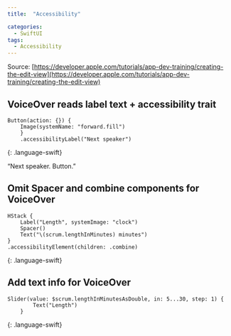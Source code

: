 ```yaml
---
title:  "Accessibility"

categories:
  - SwiftUI
tags:
  - Accessibility
---
```


Source: [https://developer.apple.com/tutorials/app-dev-training/creating-the-edit-view](https://developer.apple.com/tutorials/app-dev-training/creating-the-edit-view)

## VoiceOver reads label text + accessibility trait

~~~
Button(action: {}) {
    Image(systemName: "forward.fill")
    }
    .accessibilityLabel("Next speaker")
~~~
{: .language-swift}

“Next speaker. Button.”

## Omit Spacer and combine components for VoiceOver

~~~
HStack {
    Label("Length", systemImage: "clock")
    Spacer()
    Text("\(scrum.lengthInMinutes) minutes")
}
.accessibilityElement(children: .combine)
~~~
{: .language-swift}

## Add text info for VoiceOver
~~~
Slider(value: $scrum.lengthInMinutesAsDouble, in: 5...30, step: 1) {
        Text("Length")
    }
~~~
{: .language-swift}
